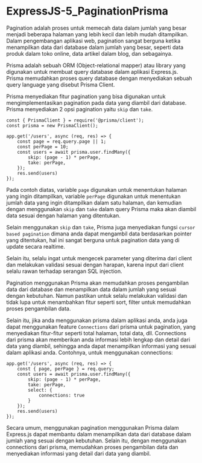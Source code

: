 # ExpressJS-5_PaginationPrisma

Pagination adalah proses untuk memecah data dalam jumlah yang besar menjadi beberapa halaman yang lebih kecil dan lebih mudah ditampilkan. Dalam pengembangan aplikasi web, pagination sangat berguna ketika menampilkan data dari database dalam jumlah yang besar, seperti data produk dalam toko online, data artikel dalam blog, dan sebagainya.

Prisma adalah sebuah ORM (Object-relational mapper) atau library yang digunakan untuk membuat query database dalam aplikasi Express.js. Prisma memudahkan proses query database dengan menyediakan sebuah query language yang disebut Prisma Client.

Prisma menyediakan fitur pagination yang bisa digunakan untuk mengimplementasikan pagination pada data yang diambil dari database. Prisma menyediakan 2 opsi pagination yaitu `skip` dan `take`.

    const { PrismaClient } = require('@prisma/client');
    const prisma = new PrismaClient();

    app.get('/users', async (req, res) => {
        const page = req.query.page || 1;
        const perPage = 10;
        const users = await prisma.user.findMany({
            skip: (page - 1) * perPage,
            take: perPage,
        });
        res.send(users)
    });

Pada contoh diatas, variable `page` digunakan untuk menentukan halaman yang ingin ditampilkan, variable `perPage` digunakan untuk menentukan jumlah data yang ingin ditampilkan dalam satu halaman, dan kemudian dengan menggunakan `skip` dan `take` dalam query Prisma maka akan diambil data sesuai dengan halaman yang ditentukan.

Selain menggunakan `skip` dan `take`, Prisma juga menyediakan fungsi `cursor based pagination` dimana anda dapat mengambil data berdasarkan pointer yang ditentukan, hal ini sangat berguna untuk pagination data yang di update secara realtime.

Selain itu, selalu ingat untuk mengecek parameter yang diterima dari client dan melakukan validasi sesuai dengan harapan, karena input dari client selalu rawan terhadap serangan SQL injection.

Pagination menggunakan Prisma akan memudahkan proses pengambilan data dari database dan menampilkan data dalam jumlah yang sesuai dengan kebutuhan. Namun pastikan untuk selalu melakukan validasi dan tidak lupa untuk menambahkan fitur seperti sort, filter untuk memudahkan proses pengambilan data.

Selain itu, jika anda menggunakan prisma dalam aplikasi anda, anda juga dapat menggunakan feature `Connections` dari prisma untuk pagination, yang menyediakan fitur-fitur seperti total halaman, total data, dll. Connections dari prisma akan memberikan anda informasi lebih lengkap dan detail dari data yang diambil, sehingga anda dapat menampilkan informasi yang sesuai dalam aplikasi anda. Contohnya, untuk menggunakan connections:

    app.get('/users', async (req, res) => {
        const { page, perPage } = req.query;
        const users = await prisma.user.findMany({
            skip: (page - 1) * perPage,
            take: perPage,
            select: {
                connections: true
            }
        });
        res.send(users)
    });

Secara umum, menggunakan pagination menggunakan Prisma dalam Express.js dapat membantu dalam menampilkan data dari database dalam jumlah yang sesuai dengan kebutuhan. Selain itu, dengan menggunakan connections dari prisma, memudahkan proses pengambilan data dan menyediakan informasi yang detail dari data yang diambil.
